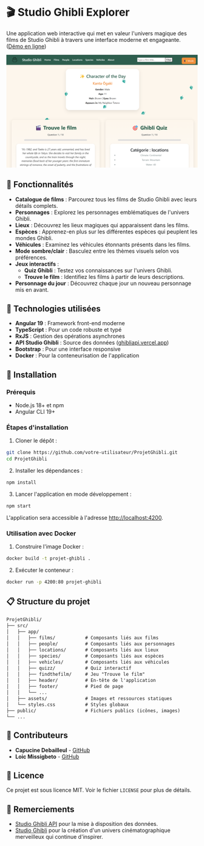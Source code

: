 # 🎬 Studio Ghibli Explorer

Une application web interactive qui met en valeur l'univers magique des films de Studio Ghibli à travers une interface moderne et engageante. ([Démo en ligne](https://projet-ghibli-504987642146.europe-west9.run.app/home))



![alt text](image.png)

## 🌟 Fonctionnalités

- **Catalogue de films** : Parcourez tous les films de Studio Ghibli avec leurs détails complets.
- **Personnages** : Explorez les personnages emblématiques de l'univers Ghibli.
- **Lieux** : Découvrez les lieux magiques qui apparaissent dans les films.
- **Espèces** : Apprenez-en plus sur les différentes espèces qui peuplent les mondes Ghibli.
- **Véhicules** : Examinez les véhicules étonnants présents dans les films.
- **Mode sombre/clair** : Basculez entre les thèmes visuels selon vos préférences.
- **Jeux interactifs** :
  - **Quiz Ghibli** : Testez vos connaissances sur l'univers Ghibli.
  - **Trouve le film** : Identifiez les films à partir de leurs descriptions.
- **Personnage du jour** : Découvrez chaque jour un nouveau personnage mis en avant.

## 🔧 Technologies utilisées

- **Angular 19** : Framework front-end moderne
- **TypeScript** : Pour un code robuste et typé
- **RxJS** : Gestion des opérations asynchrones
- **API Studio Ghibli** : Source des données ([ghibliapi.vercel.app](https://ghibliapi.vercel.app))
- **Bootstrap** : Pour une interface responsive
- **Docker** : Pour la conteneurisation de l'application

## 🚀 Installation

### Prérequis
- Node.js 18+ et npm
- Angular CLI 19+

### Étapes d'installation

1. Cloner le dépôt :
```bash
git clone https://github.com/votre-utilisateur/ProjetGhibli.git
cd ProjetGhibli
```

2. Installer les dépendances :
```bash
npm install
```

3. Lancer l'application en mode développement :
```bash
npm start
```
L'application sera accessible à l'adresse [http://localhost:4200](http://localhost:4200).

### Utilisation avec Docker

1. Construire l'image Docker :
```bash
docker build -t projet-ghibli .
```

2. Exécuter le conteneur :
```bash
docker run -p 4200:80 projet-ghibli
```

## 📋 Structure du projet

```
ProjetGhibli/
├── src/
│   ├── app/
│   │   ├── films/           # Composants liés aux films
│   │   ├── people/          # Composants liés aux personnages
│   │   ├── locations/       # Composants liés aux lieux
│   │   ├── species/         # Composants liés aux espèces
│   │   ├── vehicles/        # Composants liés aux véhicules
│   │   ├── quizz/           # Quiz interactif
│   │   ├── findthefilm/     # Jeu "Trouve le film"
│   │   ├── header/          # En-tête de l'application
│   │   ├── footer/          # Pied de page
│   │   └── ...
│   ├── assets/              # Images et ressources statiques
│   └── styles.css           # Styles globaux
├── public/                  # Fichiers publics (icônes, images)
└── ...
```

## 🤝 Contributeurs

- **Capucine Debailleul** - [GitHub](https://github.com/SmallCapu2022)
- **Loic Missigbeto** - [GitHub](https://github.com/loic-msgb)

## 📝 Licence

Ce projet est sous licence MIT. Voir le fichier `LICENSE` pour plus de détails.

## 🙏 Remerciements

- [Studio Ghibli API](https://ghibliapi.vercel.app) pour la mise à disposition des données.
- [Studio Ghibli](https://www.ghibli.jp) pour la création d'un univers cinématographique merveilleux qui continue d'inspirer.
